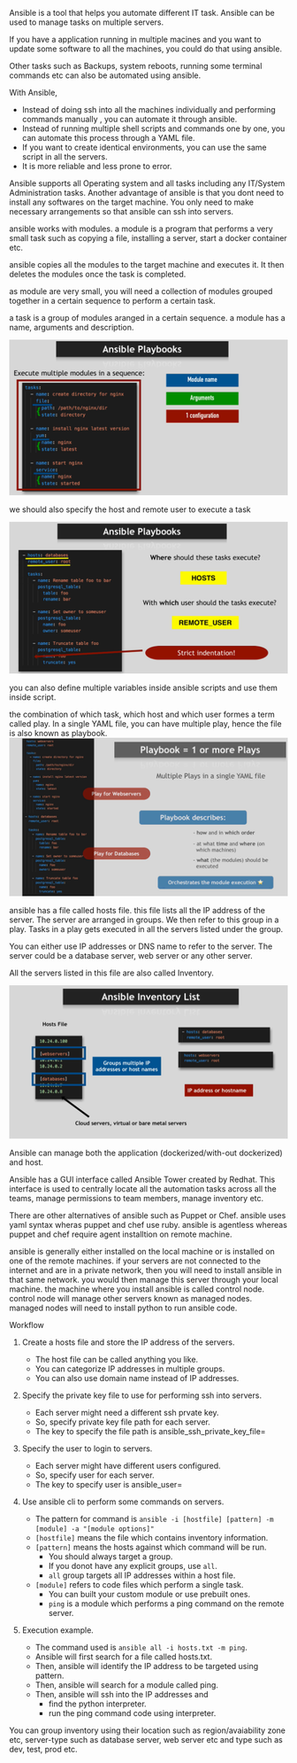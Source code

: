 Ansible is a tool that helps you automate different IT task.
Ansible can be used to manage tasks on multiple servers.

If you have a application running in multiple macines and you want to update some software to all the machines, you could do that using ansible.

Other tasks such as Backups, system reboots, running some terminal commands etc can also be automated using ansible.

With Ansible,

- Instead of doing ssh into all the machines individually and performing commands manually , you can automate it through ansible.
- Instead of running multiple shell scripts and commands one by one, you can automate this process through a YAML file.
- If you want to create identical environments, you can use the same script in all the servers.
- It is more reliable and less prone to error.

Ansible supports all Operating system and all tasks including any IT/System Administration tasks.
Another advantage of ansible is that you dont need to install any softwares on the target machine. You only need to make necessary arrangements so that ansible can ssh into servers.

ansible works with modules. a module is a program that performs a very small task such as copying a file, installing a server, start a docker container etc.

ansible copies all the modules to the target machine and executes it. It then deletes the modules once the task is completed.

as module are very small, you will need a collection of modules grouped together in a certain sequence to perform a certain task.

a task is a group of modules aranged in a certain sequence. a module has a name, arguments and description.

![ansible playbook/task](./assets/ansible-playbook.png)

we should also specify the host and remote user to execute a task

![ansible playbook/task](./assets/ansible-playbook-host.png)

you can also define multiple variables inside ansible scripts and use them inside script.

the combination of which task, which host and which user formes a term called play. In a single YAML file, you can have multiple play, hence the file is also known as playbook.
![playbook image](./assets/playbook.png)

ansible has a file called hosts file. this file lists all the IP address of the server. The server are arranged in groups. We then refer to this group in a play. Tasks in a play gets executed in all the servers listed under the group.

You can either use IP addresses or DNS name to refer to the server. The server could be a database server, web server or any other server.

All the servers listed in this file are also called Inventory.

![ansible-inventory](./assets/ansible-inventory.png)

Ansible can manage both the application (dockerized/with-out dockerized) and host.

Ansible has a GUI interface called Ansible Tower created by Redhat. This interface is used to centrally locate all the automation tasks across all the teams, manage permissions to team members, manage inventory etc.

There are other alternatives of ansible such as Puppet or Chef.
ansible uses yaml syntax wheras puppet and chef use ruby.
ansible is agentless whereas puppet and chef require agent installtion on remote machine.

ansible is generally either installed on the local machine or is installed on one of the remote machines. if your servers are not connected to the internet and are in a private network, then you will need to install ansible in that same network. you would then manage this server through your local machine. the machine where you install ansible is called control node. control node will manage other servers known as managed nodes. managed nodes will need to install python to run ansible code.

Workflow

1. Create a hosts file and store the IP address of the servers.

   - The host file can be called anything you like.
   - You can categorize IP addresses in multiple groups.
   - You can also use domain name instead of IP addresses.

2. Specify the private key file to use for performing ssh into servers.

   - Each server might need a different ssh prvate key.
   - So, specify private key file path for each server.
   - The key to specify the file path is ansible_ssh_private_key_file=<filepath>

3. Specify the user to login to servers.

   - Each server might have different users configured.
   - So, specify user for each server.
   - The key to specify user is ansible_user=<username>

4. Use ansible cli to perform some commands on servers.

   - The pattern for command is `ansible -i [hostfile] [pattern] -m [module] -a "[module options]"`
   - `[hostfile]` means the file which contains inventory information.
   - `[pattern]` means the hosts against which command will be run.
     - You should always target a group.
     - If you donot have any explicit groups, use `all`.
     - `all` group targets all IP addresses within a host file.
   - `[module]` refers to code files which perform a single task.
     - You can built your custom module or use prebuilt ones.
     - `ping` is a module which performs a ping command on the remote server.

5. Execution example.
   - The command used is `ansible all -i hosts.txt -m ping`.
   - Ansible will first search for a file called hosts.txt.
   - Then, ansible will identify the IP address to be targeted using pattern.
   - Then, ansible will search for a module called ping.
   - Then, ansible will ssh into the IP addresses and
     - find the python interpreter.
     - run the ping command code using interpreter.

You can group inventory using their location such as region/avaiability zone etc, server-type such as database server, web server etc and type such as dev, test, prod etc.
